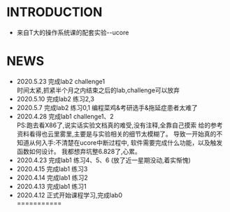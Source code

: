 INTRODUCTION
============
- 来自T大的操作系统课的配套实验--ucore

NEWS
===========
- 2020.5.23 完成lab2 challenge1  
            时间太紧,抓紧半个月之内结束之后的lab,challenge可以放弃
- 2020.5.10 完成lab2 练习2,3
- 2020.5.7  完成lab2 练习0,1 编程菜鸡&考研选手&拖延症患者太难了
- 2020.4.28 完成lab1 challenge1、2  
    PS:跑去看X86了,说实话实验文档真的难受,没有注释,全靠自己摸索
     给的参考资料看得也云里雾里,主要是与实验相关的细节太模糊了。
     导致一开始真的不知道从何入手:不清楚在ucore中断过程中,
     软件需要完成什么功能，以及触发函数如何设计。
     我都想弃坑整6.828了,心累。
- 2020.4.23 完成lab1 练习4、5、6 (放了近一星期没动,着实惭愧)
- 2020.4.15 完成lab1 练习3 
- 2020.4.14 完成lab1 练习2
- 2020.4.13 完成lab1 练习1 
- 2020.4.12 正式开始课程学习,完成lab0  
===========

